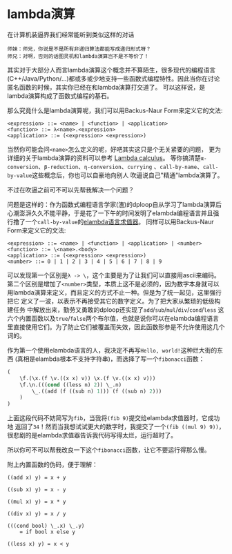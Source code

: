 # lambda演算
在计算机装逼界我们经常能听到类似这样的对话
```
师妹：师兄，你说是不是所有非递归算法都能写成递归形式呀？
师兄：对啊，否则的话图灵机和lambda演算岂不是不等价了！
```
其实对于大部分人而言lambda演算这个概念并不算陌生，很多现代的编程语言
(C++/Java/Python/...)都或多或少地支持一些函数式编程特性。因此当你在讨论
匿名函数的时候，其实你已经在和lambda演算打交道了。
可以这样说，是lambda演算构成了函数式编程的基石。


那么究竟什么是lambda演算呢，我们可以用Backus-Naur Form来定义它的文法:
```
<expression> ::= <name> | <function> | <application>
<function> ::= λ<name>.<expression>
<application> ::= (<expression> <expression>)
```
当然你可能会问`<name>`怎么定义的呢，好吧其实这只是个无关紧要的问题，
更为详细的关于lambda演算的资料可以参考
[Lambda calculus](https://en.wikipedia.org/wiki/Lambda_calculus)。
等你搞清楚`α-conversion`、`β-reduction`、`η-conversion`、`currying`
、`call-by-name`、`call-by-value`这些概念后，你也可以自豪地向别人
吹逼说自己"精通"lambda演算了。

不过在吹逼之前可不可以先帮我解决一个问题？

问题是这样的：作为函数式编程语言学家(渣)的dploop自从学习了lambda演算后
心潮澎湃久久不能平静，于是花了一下午的时间发明了elambda编程语言并且强
行撸了一个`call-by-value`的[elambda语言求值器](http://localhost:10086/evaluate)。
同样可以用Backus-Naur Form来定义它的文法:
```
<expression> ::= <name> | <function> | <application> | <number>
<function> ::= \<name>.<body>
<application> ::= (<expression> <expression>)
<number> ::= 0 | 1 | 2 | 3 | 4 | 5 | 6 | 7 | 8 | 9
```
可以发现第一个区别是`λ -> \`，这个主要是为了让我们可以直接用ascii来编码。
第二个区别是增加了`<number>`类型，本质上这不是必须的，因为数字本身就可以
用lambda演算来定义，而且定义的方式不止一种。但是为了统一起见，这里强行把它
定义了一波，以表示不再接受其它的数字定义。为了把大家从繁琐的低级构建任务
中解放出来，勤劳又勇敢的dploop还实现了`add`/`sub`/`mul`/`div`/`cond`/`less`
这六个内置函数以及`true`/`false`两个布尔值，也就是说你可以在elambda编程语言
里直接使用它们。为了防止它们被覆盖而失效，因此函数形参是不允许使用这几个词的。

作为第一个使用elambda语言的人，我决定不再写`Hello, world!`这种烂大街的东西
(真相是elambda根本不支持字符串)，而选择了写一个`fibonacci`函数：
```scheme
(
    \f.(\x.(f \v.((x x) v)) \x.(f \v.((x x) v)))
    \f.\n.(((cond ((less n) 2)) \_.n)
        \_.((add (f ((sub n) 1))) (f ((sub n) 2)))
    )
)
```
上面这段代码不妨简写为`fib`，当我将`(fib 9)`提交给elambda求值器时，它成功地
返回了`34`！然而当我想试试更大的数字时，我提交了一个`(fib ((mul 9) 9))`，
很悲剧的是elambda求值器告诉我代码写得太烂，运行超时了。

所以你可不可以帮我改良一下这个`fibonacci`函数，让它不要运行得那么慢。

附上内置函数的伪码，便于理解：
```
((add x) y) = x + y

((sub x) y) = x - y

((mul x) y) = x * y

((div x) y) = x / y

(((cond bool) \_.x) \_.y)
	= if bool x else y

((less x) y) = x < y

```







